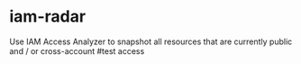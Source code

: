 # iam-radar
Use IAM Access Analyzer to snapshot all resources that are currently public and / or cross-account
#test access
